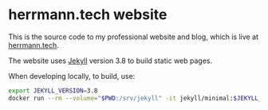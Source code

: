 # herrmann.tech website

This is the source code to my professional website and blog, which is live at
[herrmann.tech](https://herrmann.tech).

The website uses [Jekyll](https://jekyllrb.com/) version 3.8 to build static
web pages.

When developing locally, to build, use:

```bash
export JEKYLL_VERSION=3.8
docker run --rm --volume="$PWD:/srv/jekyll" -it jekyll/minimal:$JEKYLL_VERSION jekyll build --baseurl {your local repository}/_site/ --watch
```
